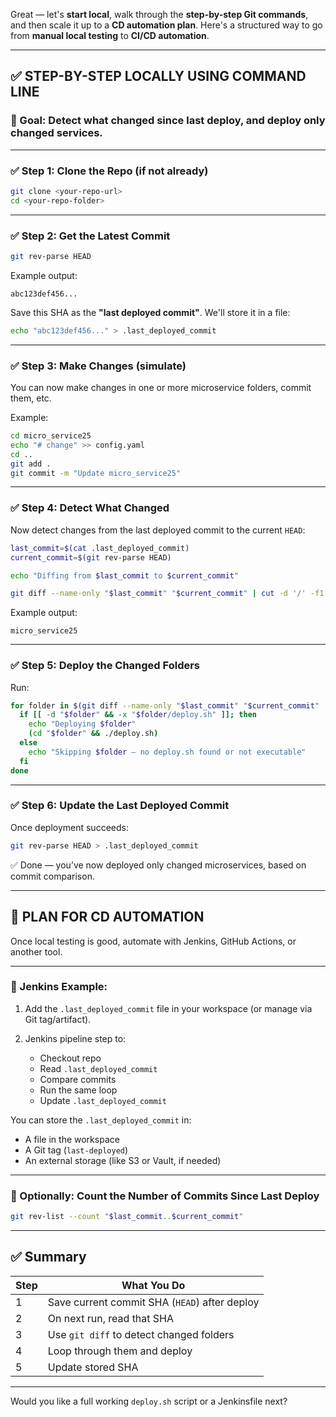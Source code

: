 Great — let's **start local**, walk through the **step-by-step Git commands**, and then scale it up to a **CD automation plan**. Here's a structured way to go from **manual local testing** to **CI/CD automation**.

---

## ✅ STEP-BY-STEP LOCALLY USING COMMAND LINE

### 📌 Goal: Detect what changed since last deploy, and deploy only changed services.

---

### ✅ Step 1: Clone the Repo (if not already)

```bash
git clone <your-repo-url>
cd <your-repo-folder>
```

---

### ✅ Step 2: Get the Latest Commit

```bash
git rev-parse HEAD
```

Example output:

```
abc123def456...
```

Save this SHA as the **"last deployed commit"**. We'll store it in a file:

```bash
echo "abc123def456..." > .last_deployed_commit
```

---

### ✅ Step 3: Make Changes (simulate)

You can now make changes in one or more microservice folders, commit them, etc.

Example:

```bash
cd micro_service25
echo "# change" >> config.yaml
cd ..
git add .
git commit -m "Update micro_service25"
```

---

### ✅ Step 4: Detect What Changed

Now detect changes from the last deployed commit to the current `HEAD`:

```bash
last_commit=$(cat .last_deployed_commit)
current_commit=$(git rev-parse HEAD)

echo "Diffing from $last_commit to $current_commit"

git diff --name-only "$last_commit" "$current_commit" | cut -d '/' -f1 | sort -u
```

Example output:

```
micro_service25
```

---

### ✅ Step 5: Deploy the Changed Folders

Run:

```bash
for folder in $(git diff --name-only "$last_commit" "$current_commit" | cut -d '/' -f1 | sort -u); do
  if [[ -d "$folder" && -x "$folder/deploy.sh" ]]; then
    echo "Deploying $folder"
    (cd "$folder" && ./deploy.sh)
  else
    echo "Skipping $folder — no deploy.sh found or not executable"
  fi
done
```

---

### ✅ Step 6: Update the Last Deployed Commit

Once deployment succeeds:

```bash
git rev-parse HEAD > .last_deployed_commit
```

✅ Done — you’ve now deployed only changed microservices, based on commit comparison.

---

## 🚀 PLAN FOR CD AUTOMATION

Once local testing is good, automate with Jenkins, GitHub Actions, or another tool.

---

### 📌 Jenkins Example:

1. Add the `.last_deployed_commit` file in your workspace (or manage via Git tag/artifact).
2. Jenkins pipeline step to:

   * Checkout repo
   * Read `.last_deployed_commit`
   * Compare commits
   * Run the same loop
   * Update `.last_deployed_commit`

You can store the `.last_deployed_commit` in:

* A file in the workspace
* A Git tag (`last-deployed`)
* An external storage (like S3 or Vault, if needed)

---

### 🔄 Optionally: Count the Number of Commits Since Last Deploy

```bash
git rev-list --count "$last_commit..$current_commit"
```

---

## ✅ Summary

| Step | What You Do                                   |
| ---- | --------------------------------------------- |
| 1    | Save current commit SHA (`HEAD`) after deploy |
| 2    | On next run, read that SHA                    |
| 3    | Use `git diff` to detect changed folders      |
| 4    | Loop through them and deploy                  |
| 5    | Update stored SHA                             |

---

Would you like a full working `deploy.sh` script or a Jenkinsfile next?
